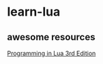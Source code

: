 # learn-lua

## awesome resources
[Programming in Lua 3rd Edition](http://www.salttiger.com/programming-lua-3rd-edition/)
